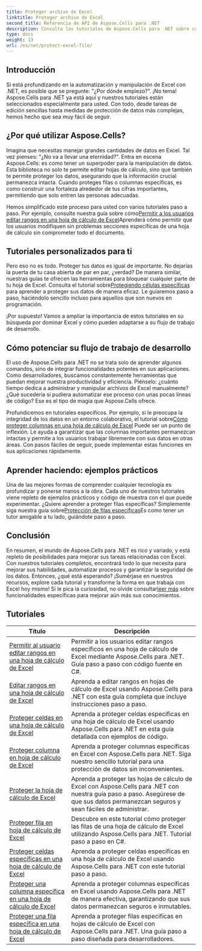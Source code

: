 ```yaml
---
title: Proteger archivo de Excel
linktitle: Proteger archivo de Excel
second_title: Referencia de API de Aspose.Cells para .NET
description: Consulta los tutoriales de Aspose.Cells para .NET sobre cómo proteger archivos de Excel. Aprende a proteger tus datos confidenciales con C#.
type: docs
weight: 13
url: /es/net/protect-excel-file/
---
```

## Introducción

Si está profundizando en la automatización y manipulación de Excel con .NET, es posible que se pregunte: "¿Por dónde empiezo?". ¡No tema! Aspose.Cells para .NET ya está aquí y nuestros tutoriales están seleccionados especialmente para usted. Con todo, desde tareas de edición sencillas hasta medidas de protección de datos más complejas, hemos hecho que sea muy fácil de seguir.

## ¿Por qué utilizar Aspose.Cells?

Imagina que necesitas manejar grandes cantidades de datos en Excel. Tal vez pienses: "¿No va a llevar una eternidad?". Entra en escena Aspose.Cells: es como tener un superpoder para la manipulación de datos. Esta biblioteca no solo te permite editar hojas de cálculo, sino que también te permite proteger los datos, asegurando que la información crucial permanezca intacta. Cuando proteges filas o columnas específicas, es como construir una fortaleza alrededor de tus cifras importantes, permitiendo que solo entren las personas adecuadas. 

 Hemos simplificado este proceso para usted con varios tutoriales paso a paso. Por ejemplo, consulte nuestra guía sobre cómo[Permitir a los usuarios editar rangos en una hoja de cálculo de Excel](./allow-user-to-edit-ranges-in-excel-worksheet/)Aprenderá cómo permitir que los usuarios modifiquen sin problemas secciones específicas de una hoja de cálculo sin comprometer todo el documento. 

## Tutoriales personalizados para ti

 Pero eso no es todo. Proteger tus datos es igual de importante. No dejarías la puerta de tu casa abierta de par en par, ¿verdad? De manera similar, nuestras guías te ofrecen las herramientas para bloquear cualquier parte de tu hoja de Excel. Consulta el tutorial sobre[Protegiendo células específicas](./protect-specific-cells-in-a-excel-worksheet/) para aprender a proteger sus datos de manera eficaz. Le guiaremos paso a paso, haciéndolo sencillo incluso para aquellos que son nuevos en programación.

¡Por supuesto! Vamos a ampliar la importancia de estos tutoriales en su búsqueda por dominar Excel y cómo pueden adaptarse a su flujo de trabajo de desarrollo.

## Cómo potenciar su flujo de trabajo de desarrollo 

El uso de Aspose.Cells para .NET no se trata solo de aprender algunos comandos, sino de integrar funcionalidades potentes en sus aplicaciones. Como desarrolladores, buscamos constantemente herramientas que puedan mejorar nuestra productividad y eficiencia. Piénselo: ¿cuánto tiempo dedica a administrar y manipular archivos de Excel manualmente? ¿Qué sucedería si pudiera automatizar ese proceso con unas pocas líneas de código? Ese es el tipo de magia que Aspose.Cells ofrece.

 Profundicemos en tutoriales específicos. Por ejemplo, si le preocupa la integridad de los datos en un entorno colaborativo, el tutorial sobre[Cómo proteger columnas en una hoja de cálculo de Excel](./protect-column-in-excel-worksheet/) Puede ser un punto de inflexión. Le ayuda a garantizar que las columnas importantes permanezcan intactas y permite a los usuarios trabajar libremente con sus datos en otras áreas. Con pasos fáciles de seguir, puede implementar estas funciones en sus aplicaciones rápidamente.

## Aprender haciendo: ejemplos prácticos 

Una de las mejores formas de comprender cualquier tecnología es profundizar y ponerse manos a la obra. Cada uno de nuestros tutoriales viene repleto de ejemplos prácticos y código de muestra con el que puede experimentar. ¿Quiere aprender a proteger filas específicas? Simplemente siga nuestra guía sobre[Protección de filas específicas](./protect-specific-row-in-excel-worksheet/)Es como tener un tutor amigable a tu lado, guiándote paso a paso. 

## Conclusión

 En resumen, el mundo de Aspose.Cells para .NET es rico y variado, y está repleto de posibilidades para mejorar sus tareas relacionadas con Excel. Con nuestros tutoriales completos, encontrará todo lo que necesita para mejorar sus habilidades, automatizar procesos y garantizar la seguridad de los datos. Entonces, ¿qué está esperando? ¡Sumérjase en nuestros recursos, explore cada tutorial y transforme la forma en que trabaja con Excel hoy mismo! Si le pica la curiosidad, no olvide consultar[leer más](./protect-excel-worksheet/) sobre funcionalidades específicas para mejorar aún más sus conocimientos.



## Tutoriales 
| Título | Descripción |
| --- | --- |
| [Permitir al usuario editar rangos en una hoja de cálculo de Excel](./allow-user-to-edit-ranges-in-excel-worksheet/) | Permitir a los usuarios editar rangos específicos en una hoja de cálculo de Excel mediante Aspose.Cells para .NET. Guía paso a paso con código fuente en C#. |  
| [Editar rangos en una hoja de cálculo de Excel](./edit-ranges-in-excel-worksheet/) | Aprenda a editar rangos en hojas de cálculo de Excel usando Aspose.Cells para .NET con esta guía completa que incluye instrucciones paso a paso. |  
| [Proteger celdas en una hoja de cálculo de Excel](./protect-cells-in-excel-worksheet/) | Aprenda a proteger celdas específicas en una hoja de cálculo de Excel usando Aspose.Cells para .NET en esta guía detallada con ejemplos de código. |  
| [Proteger columna en hoja de cálculo de Excel](./protect-column-in-excel-worksheet/) | Aprenda a proteger columnas específicas en Excel con Aspose.Cells para .NET. Siga nuestro sencillo tutorial para una protección de datos sin inconvenientes. |  
| [Proteger la hoja de cálculo de Excel](./protect-excel-worksheet/) | Aprenda a proteger las hojas de cálculo de Excel con Aspose.Cells para .NET con nuestra guía paso a paso. Asegúrese de que sus datos permanezcan seguros y sean fáciles de administrar. |  
| [Proteger fila en hoja de cálculo de Excel](./protect-row-in-excel-worksheet/) | Descubre en este tutorial cómo proteger las filas de una hoja de cálculo de Excel utilizando Aspose.Cells para .NET. Tutorial paso a paso en C#. |  
| [Proteger celdas específicas en una hoja de cálculo de Excel](./protect-specific-cells-in-a-excel-worksheet/) | Aprenda a proteger celdas específicas en una hoja de cálculo de Excel usando Aspose.Cells para .NET con este tutorial paso a paso. |  
| [Proteger una columna específica en una hoja de cálculo de Excel](./protect-specific-column-in-excel-worksheet/) | Aprenda a proteger columnas específicas en Excel usando Aspose.Cells para .NET de manera efectiva, garantizando que sus datos permanezcan seguros e inmutables. |  
| [Proteger una fila específica en una hoja de cálculo de Excel](./protect-specific-row-in-excel-worksheet/) | Aprenda a proteger filas específicas en hojas de cálculo de Excel con Aspose.Cells para .NET. Una guía paso a paso diseñada para desarrolladores. |  
